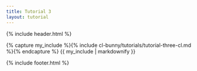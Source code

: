 ```yaml
---
title: Tutorial 3
layout: tutorial
---
```


{% include header.html %}

{% capture my_include %}{% include cl-bunny/tutorials/tutorial-three-cl.md %}{% endcapture %}
{{ my_include | markdownify }}

{% include footer.html %}